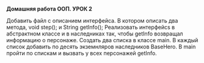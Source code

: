 **Домашняя работа ООП. УРОК 2**

Добавить файл с описанием интерфейса. В котором описать два метода, void step(); и String getInfo(); Реализовать интерфейсs в абстрактном классе и в наследниках так, чтобы getInfo возвращал информацию о персонаже. Создать два списка в классе main. В каждый список добавить по десять экземнляров наследников BaseHero. В main пройти по спискам и вызвать у всех персонажей getInfo.